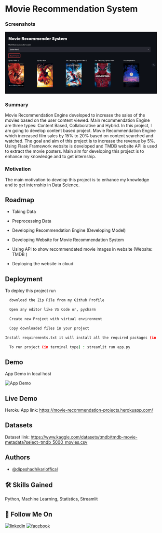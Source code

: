 
# Movie Recommendation System

### Screenshots

![App Screenshot](movie_recommendation.png)

### Summary
Movie Recommendation Engine developed to increase the sales of the movies based on the
user content viewed. Main recommendation Engine are three types: Content Based, Collaborative and Hybrid.
In this project, I am going to develop content based project. 
Movie Recommendation Engine which increased film sales by 15% to 20% based on content searched and watched. The goal and aim of this project is to increase the revenue by 5%. Using Flask Framework website is developed and TMDB website API is used to extract the movie posters. Main aim for developing this project is to enhance my knowledge and to get internship.

### Motivation

The main motivation to develop this project is to enhance my knowledge and to get internship in Data Science.

## Roadmap

- Taking Data

- Preprocessing Data

- Developing Recommendation Engine (Developing Model)

- Developing Website for Movie Recommendation System

- Using API to show recommendated movie images in website (Website: TMDB )

- Deploying the website in cloud


## Deployment

To deploy this project run

```bash
  download the Zip File from my Github Profile
```
```bash
  Open any editor like VS Code or, pycharm
```
```bash
  Create new Project with virtual environment
```
```bash
  Copy downloaded files in your project
```
```bash
Install requirements.txt it will install all the required packages (in terminal type): pip install -r requirements.txt
```
```bash
  To run project (in terminal type) : streamlit run app.py 
```



## Demo

App Demo in local host

![App Demo](movie-recommendation1.gif)

## Live Demo
Heroku App link:  https://movie-recommendation-projects.herokuapp.com/

## Datasets

Dataset link: https://www.kaggle.com/datasets/tmdb/tmdb-movie-metadata?select=tmdb_5000_movies.csv

## Authors

- [@dipeshadhikarioffical](https://www.github.com/dipeshadhikarioffical)


## 🛠 Skills Gained
Python, Machine Learning, Statistics, Streamlit


## 🔗 Follow Me On

[![linkedin](https://img.icons8.com/color/48/000000/linkedin-circled--v1.png)](https://www.linkedin.com/in/dipeshadhikarioffical/)
[![facebook](https://img.icons8.com/color/48/000000/facebook-new.png)](https://facebook.com/dipeshadhikarioffical)
